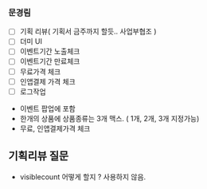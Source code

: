 
### 문경림

- [ ] 기획 리뷰( 기획서 금주까지 할듯.. 사업부협조 )
- [ ] 더미 UI 
- [ ] 이벤트기간 노출체크
- [ ] 이벤트기간 만료체크
- [ ] 무료가격 체크
- [ ] 인앱결제 가격 체크
- [ ] 로그작업

- 이벤트 팝업에  포함
- 한개의 상품에 상품종류는 3개 맥스. ( 1개, 2개, 3개 지정가능)
- 무료, 인앱결제가격 체크



## 기획리뷰 질문
- visiblecount 어떻게 할지 ?  사용하지 않음.